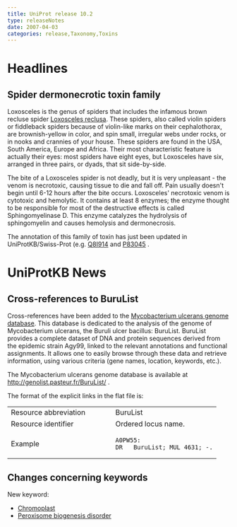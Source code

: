 ```yaml
---
title: UniProt release 10.2
type: releaseNotes
date: 2007-04-03
categories: release,Taxonomy,Toxins
---
```


# Headlines

## Spider dermonecrotic toxin family

Loxosceles is the genus of spiders that includes the infamous brown recluse spider [Loxosceles reclusa](https://www.uniprot.org/taxonomy/6921). These spiders, also called violin spiders or fiddleback spiders because of violin-like marks on their cephalothorax, are brownish-yellow in color, and spin small, irregular webs under rocks, or in nooks and crannies of your house. These spiders are found in the USA, South America, Europe and Africa. Their most characteristic feature is actually their eyes: most spiders have eight eyes, but Loxosceles have six, arranged in three pairs, or dyads, that sit side-by-side.

The bite of a Loxosceles spider is not deadly, but it is very unpleasant - the venom is necrotoxic, causing tissue to die and fall off. Pain usually doesn't begin until 6-12 hours after the bite occurs. Loxosceles' necrotoxic venom is cytotoxic and hemolytic. It contains at least 8 enzymes; the enzyme thought to be responsible for most of the destructive effects is called Sphingomyelinase D. This enzyme catalyzes the hydrolysis of sphingomyelin and causes hemolysis and dermonecrosis.

The annotation of this family of toxin has just been updated in UniProtKB/Swiss-Prot (e.g. [Q8I914](https://www.uniprot.org/uniprotkb/Q8I914) and [P83045](http://www.uniprot.org/uniprotkb/P83045) .

# UniProtKB News

## Cross-references to BuruList

Cross-references have been added to the [Mycobacterium ulcerans genome database](http://genolist.pasteur.fr/BuruList/). This database is dedicated to the analysis of the genome of Mycobacterium ulcerans, the Buruli ulcer bacillus: BuruList. BuruList provides a complete dataset of DNA and protein sequences derived from the epidemic strain Agy99, linked to the relevant annotations and functional assignments. It allows one to easily browse through these data and retrieve information, using various criteria (gene names, location, keywords, etc.).

The Mycobacterium ulcerans genome database is available at <http://genolist.pasteur.fr/BuruList/> .

The format of the explicit links in the flat file is:

<table><colgroup><col style="width: 50%" /><col style="width: 50%" /></colgroup><tbody><tr class="odd"><td>Resource abbreviation</td><td>BuruList</td></tr><tr class="even"><td>Resource identifier</td><td>Ordered locus name.</td></tr><tr class="odd"><td>Example</td><td><pre><code>A0PW55:
DR   BuruList; MUL_4631; -.</code></pre></td></tr></tbody></table>

## Changes concerning keywords

New keyword:

- [Chromoplast](https://www.uniprot.org/keywords/KW-0957)
- [Peroxisome biogenesis disorder](https://www.uniprot.org/keywords/KW-0958)
